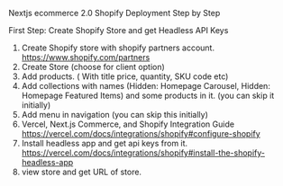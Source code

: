 
Nextjs ecommerce 2.0 Shopify Deployment Step by Step 

First Step: Create Shopify Store and get Headless API Keys

1. Create Shopify store with shopify partners account. https://www.shopify.com/partners 
2. Create Store (choose for client option)
3. Add products. ( With title price, quantity, SKU code etc)
4. Add collections with names  (Hidden: Homepage Carousel, Hidden: Homepage Featured Items) and some products in it. (you can skip it initially)
5. Add menu in navigation  (you can skip this initially)
6. Vercel, Next.js Commerce, and Shopify Integration Guide
    https://vercel.com/docs/integrations/shopify#configure-shopify
7. Install headless app and get api keys from it. https://vercel.com/docs/integrations/shopify#install-the-shopify-headless-app
8. view store and get URL of store.    


